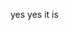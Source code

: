 <!-- Git-Syllabus
 Title: Lasers and Dragons
 Instructor: The Instruc-tor
 Discipline: battle axes
 Taught: All of them
 Level: the highest
 Semester: S2013
 Page contains:Schedule --> 

yes yes it is